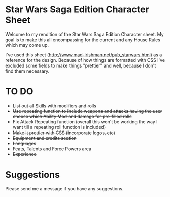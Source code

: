 Star Wars Saga Edition Character Sheet
=======================
Welcome to my rendition of the Star Wars Saga Edition Character sheet. 
My goal is to make this all encompassing for the current and any House Rules which may come up.

I've used this sheet (http://www.mad-irishman.net/pub_starwars.html) as a reference for the design. Because of how things are formatted with CSS I've excluded some fields to make things "prettier" and well, because I don't find them necessary.


TO DO
============
* ~~List out all Skills with modifiers and rolls~~
* ~~Use repeating function to include weapons and attacks having the user choose which Ability Mod and damage for pre-filled rolls~~
* Fix Attack Repeating function (overall this won't be working the way I want till a repeating roll function is included)
* ~~Make it prettier with CSS (~~incorporate logos~~, etc)~~
* ~~Equipment and credits section~~
* ~~Languages~~
* Feats, Talents and Force Powers area
* ~~Experience~~

Suggestions
============
Please send me a message if you have any suggestions.
